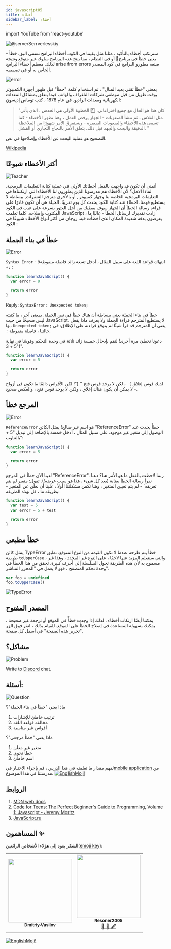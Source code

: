 ```yaml
---
id: javascript05
title: أخطاء
sidebar_label: أخطاء
---
```


import YouTube from 'react-youtube'

![@serverSerrverlesskiy](/img/javascript/headers/05.jpg)

سترتكب أخطاء بالتأكيد ، مثلنا مثل بقيتنا في الكود. أخطاء البرامج تسمى البق. خطأ - يعني خطأ في برنامج💾 أو في النظام ، مما ينتج عنه البرنامج سلوك غير متوقع ونتيجة لذلك. معظم أخطاء البرامج arise from errors صنعه مطورو البرامج في كود المصدر الخاص به أو في تصميمه.

![error](https://media.giphy.com/media/1VT3UNeWdijUSMpRL4/giphy.gif)

بمعنى "خطأ تقني بعيد المنال" ، تم استخدام كلمة "خطأ" قبل ظهور أجهزة الكمبيوتر بوقت طويل من قبل موظفي شركات التلغراف والهاتف فيما يتعلق بمشاكل المعدات الكهربائية ومعدات الراديو. في عام 1878 ، كتب توماس إديسون:

> "كان هذا هو الحال مع جميع اختراعاتي. 1️⃣ الخطوة الأولى هي الحدس ، الذي يأتي مثل الفلاش ، ثم تنشأ الصعوبات - الجهاز يرفض العمل ، وهنا تظهر الأخطاء - كما تسمى هذه الأخطاء والصعوبات الصغيرة - ويستغرق الأمر شهورًا من الملاحظة الدقيقة والبحث والجهد قبل ذلك. يتعلق الأمر بالنجاح التجاري أو الفشل. "

التصحيح هو عملية البحث عن الأخطاء وإصلاحها في نص.

[Wikipedia](https://ru.wikipedia.org/wiki/Программная_ошибка)

<!-- ## Video

<YouTube videoId="xJtVop2fAxg" /> -->

## أكثر الأخطاء شيوعًا

![Teacher](https://media.giphy.com/media/27c3zdaY6eeIAwp7Qi/giphy.gif)

أتمنى أن تكون قد واجهت بالفعل أخطائك الأولى في عملية كتابة التعليمات البرمجية. لماذا الامل؟ لأن الأخطاء هم مدرسونا الذين يظهرون لنا الأخطاء التي ارتكبناها في التعليمات البرمجية الخاصة بنا وجهاز كمبيوتر    ️, أو بالأحرى مترجم الشفرات, ببساطة لا يستطيع فهمنا. اخطاء عند كتابة الكود يحدث كل يوم تقريبًا. الحيلة هي أن تكون قادرًا على قراءة رسالة الخطأ أن الجهاز سوف يعطيك من أجل العثور بسرعة على عيب في الكود المكتوب وإصلاحه. كلما تعلمت JavaScript ، زادت تقديرك لرسائل الخطأ - غالبًا ما يعرضون بدقة شديدة المكان الذي أخطأت فيه.
زوجان من أكثر أنواع الأخطاء شيوعًا في الكود :

## خطأ في بناء الجملة

![Error](https://media.giphy.com/media/TqiwHbFBaZ4ti/giphy.gif)

`Syntax Error` - انتهاك قواعد اللغة  على سبيل المثال ، أدخل تسعة زائد فاصلة منقوطة`9 +;` :

```jsx live
function learnJavaScript() {
  var error = 9

  return error
}
```

Reply: `SyntaxError: Unexpected token;`

خطأ في بناء الجملة يعني ببساطة أن هناك خطأ في نص الجملة. بمعنى آخر ، ما كتبته ليس صحيحًا من حيث JavaScript. لا يستطيع المترجم قراءة الجملة ولا يعرف ماذا يفعل بها. `Unexpected token;` يعني أن المترجم قد قرأ شيئًا لم يتوقع قراءته على الإطلاق: في حالتنا ، فاصلة منقوطة `؛`.

دعونا نخطئ مرة أخرى!
لنقم بإدخال خمسة زائد ثلاثة في وحدة التحكم وقوسًا في نهاية "5 + 3)".

```jsx live
function learnJavaScript() {
  var error = 5

  return error
}
```

لديك قوس إغلاق ``) `` ، لكن لا يوجد قوس فتح '' ("! لكن الأقواس دائمًا ما تكون في أزواج - لا يمكن أن يكون هناك إغلاق ، ولكن لا يوجد قوس فتح ، والعكس صحيح.
## المرجع خطأ

![Error](https://media.giphy.com/media/8L0Pky6C83SzkzU55a/giphy.gif)

`ReferenceError` هو اسم غير صالح! يمثل الكائن "ReferenceError" خطأً يحدث عند الوصول إلى متغير غير موجود. على سبيل المثال ، أدخل خمسة بالإضافة إلى تبديل "5 + بالتناوب":
```jsx live
function learnJavaScript() {
  var error = 5

  return error
}
```

لدينا الآن خطأ في المرجع "ReferenceError". ربما لاحظت بالفعل ما هو الأمر هنا؟ دعنا نقرأ رسالة الخطأ بعناية (بعد كل شيء ، هذا هو سبب عرضه!). تقول: متغير  لم يتم تعريفه` - لم يتم تعيين المتغير ، وهنا تكمن مشكلتنا! أولاً ، علينا أن نعلن عن المتغير - بطريقة ما ، قل بهذه الطريقة:
```jsx live
function learnJavaScript() {
  var test = 5
  var error = 5 + test

  return error
}
```

## خطأ مطبعي

يمثل كائن TypeError خطأ يتم طرحه عندما لا تكون القيمة من النوع المتوقع. نطبق طريقة `toUpperCase` ، والتي سنتعلم المزيد عنها لاحقًا ، على النوع غير المحدد ، وهذا غير مسموح به لأن هذه الطريقة تحول السلسلة إلى أحرف كبيرة. تحقق من هذا الخطأ في وحدة تحكم المتصفح ، فهو لا يعمل في "المحرر المباشر".
```javascript
var foo = undefined
foo.toUpperCase()
```

![TypeError](/img/javascript/25.jpg)

## المصدر المفتوح

يمكننا أيضًا ارتكاب أخطاء ، لذلك إذا وجدت خطأً في الموقع أو ترجمة غير صحيحة ، يمكنك بسهولة المساعدة في إصلاح الخطأ على الموقع. للقيام بذلك ، انقر فوق الزر "تحرير هذه الصفحة" في أسفل كل صفحة.
## مشاكل؟

![Problem](https://media.giphy.com/media/xTiTnGeUsWOEwsGoG4/giphy.gif)

Write to [Discord](https://discord.gg/6GDAfXn) chat.

## أسئلة:

![Question](https://media.giphy.com/media/l0HlRnAWXxn0MhKLK/giphy.gif)

ماذا يعني "خطأ في بناء الجملة"؟

1. ترتيب خاطئ للإشارات
2. مخالفة قواعد اللغة
3. أقواس غير مناسبة

ماذا يعني "خطأ مرجعي"؟
1. متغير غير معلن
2. خطأ نحوي
3. اسم خاطئ

لفهم مقدار ما تعلمته في هذا الدرس ، قم بإجراء الاختبار في[mobile application](http://onelink.to/njhc95) من مدرستنا في هذا الموضوع.
[![EnglishMoji!](/img/logo/NeuroCoder.png)](https://vk.com/neurocoder)

## الروابط

1. [MDN web docs](https://developer.mozilla.org/ru/docs/Web/JavaScript/Data_structures)
2. [Code for Teens: The Perfect Beginner's Guide to Programming, Volume 1: Javascript - Jeremy Moritz](https://www.amazon.com/Code-Teens-Beginners-Programming-Javascript-ebook/dp/B07FCTLVPC)
3. [JavaScript.ru](https://learn.javascript.ru/types)

## المساهمون ✨
الشكر يعود إلى هؤلاء الأشخاص الرائعين([emoji key](https://allcontributors.org/docs/en/emoji-key)):

<table>
  <tr>
    <td align="center"><a href="https://fullstackserverless.github.io/"><img src="https://avatars0.githubusercontent.com/u/6774813?v=4?s=200" width="200px;" alt=""/><br /><sub><b>Dmitriy Vasilev</b></sub></a><br /> <a href="https://github.com/gHashTag/react-native-village/commits?author=gHashTag" title="Documentation">  </a></td>
    <td align="center"><a href="https://github.com/Resoner2005"><img src="https://avatars1.githubusercontent.com/u/75675814?v=4?s=200" width="200px;" alt=""/><br /><sub><b>Resoner2005</b></sub></a><br /><a href="https://github.com/gHashTag/react-native-village/issues?q=author%3AResoner2005" title="Bug reports">🐛 🎨 🖋</a></td>
  </tr>
  
</table>

[![EnglishMoji!](/img/logo/NeuroCoder.png)](https://vk.com/neurocoder)
